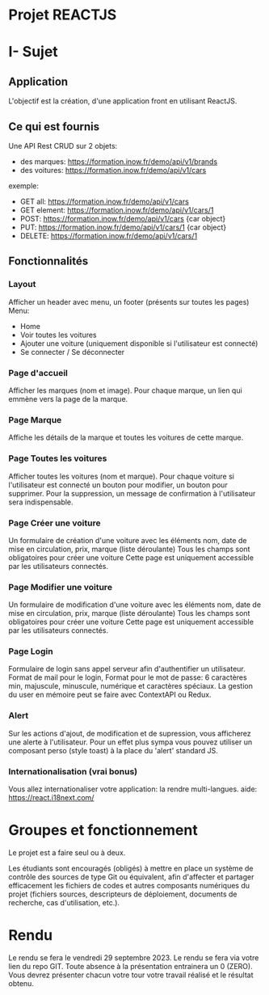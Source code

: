 # Projet REACTJS

# I- Sujet

## Application

L'objectif est la création, d'une application front en utilisant ReactJS.

## Ce qui est fournis

Une API Rest CRUD sur 2 objets:

- des marques: https://formation.inow.fr/demo/api/v1/brands
- des voitures: https://formation.inow.fr/demo/api/v1/cars

exemple:

- GET all: https://formation.inow.fr/demo/api/v1/cars
- GET element: https://formation.inow.fr/demo/api/v1/cars/1
- POST: https://formation.inow.fr/demo/api/v1/cars {car object}
- PUT: https://formation.inow.fr/demo/api/v1/cars/1 {car object}
- DELETE: https://formation.inow.fr/demo/api/v1/cars/1

## Fonctionnalités

### Layout

Afficher un header avec menu, un footer (présents sur toutes les pages)
Menu:

- Home
- Voir toutes les voitures
- Ajouter une voiture (uniquement disponible si l'utilisateur est connecté)
- Se connecter / Se déconnecter

### Page d'accueil

Afficher les marques (nom et image).
Pour chaque marque, un lien qui emmène vers la page de la marque.

### Page Marque

Affiche les détails de la marque et toutes les voitures de cette marque.

### Page Toutes les voitures

Afficher toutes les voitures (nom et marque).
Pour chaque voiture si l'utilisateur est connecté un bouton pour modifier, un bouton pour supprimer.
Pour la suppression, un message de confirmation à l'utilisateur sera indispensable.

### Page Créer une voiture

Un formulaire de création d'une voiture avec les éléments nom, date de mise en circulation, prix, marque (liste déroulante)
Tous les champs sont obligatoires pour créer une voiture
Cette page est uniquement accessible par les utilisateurs connectés.

### Page Modifier une voiture

Un formulaire de modification d'une voiture avec les éléments nom, date de mise en circulation, prix, marque (liste déroulante)
Tous les champs sont obligatoires pour créer une voiture
Cette page est uniquement accessible par les utilisateurs connectés.

### Page Login

Formulaire de login sans appel serveur afin d'authentifier un utilisateur.
Format de mail pour le login, Format pour le mot de passe: 6 caractères min, majuscule, minuscule, numérique et caractères spéciaux.
La gestion du user en mémoire peut se faire avec ContextAPI ou Redux.

### Alert

Sur les actions d'ajout, de modification et de supression, vous afficherez une alerte à l'utilisateur. Pour un effet plus sympa vous pouvez utiliser un composant perso (style toast) à la place du 'alert' standard JS.

### Internationalisation (vrai bonus)

Vous allez internationaliser votre application: la rendre multi-langues.
aide: https://react.i18next.com/

# Groupes et fonctionnement

Le projet est a faire seul ou à deux.

Les étudiants sont encouragés (obligés) à mettre en place un système de contrôle des sources de type Git ou équivalent, afin d'affecter et partager efficacement les fichiers de codes et autres composants numériques du projet (fichiers sources, descripteurs de déploiement, documents de recherche, cas d'utilisation, etc.).

# Rendu

Le rendu se fera le vendredi 29 septembre 2023.
Le rendu se fera via votre lien du repo GIT.
Toute absence à la présentation entrainera un 0 (ZERO).
Vous devrez présenter chacun votre tour votre travail réalisé et le résultat obtenu.
